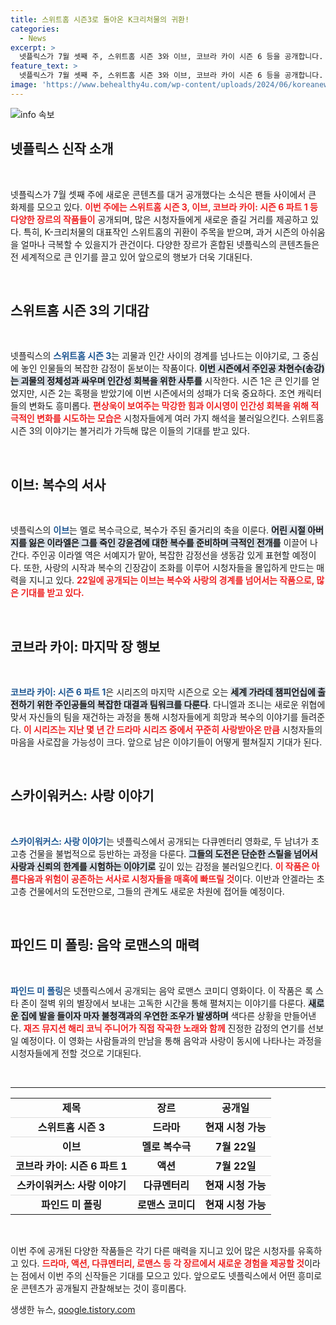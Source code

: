 ```yaml
---
title: 스위트홈 시즌3로 돌아온 K크리처물의 귀환!
categories:
  - News
excerpt: >
  넷플릭스가 7월 셋째 주, 스위트홈 시즌 3와 이브, 코브라 카이 시즌 6 등을 공개합니다. 각양각색의 신작들이 기다리는 가운데, 스위트홈의 마지막 이야기가 어떻게 펼쳐질지 주목하세요!
feature_text: >
  넷플릭스가 7월 셋째 주, 스위트홈 시즌 3와 이브, 코브라 카이 시즌 6 등을 공개합니다. 각양각색의 신작들이 기다리는 가운데, 스위트홈의 마지막 이야기가 어떻게 펼쳐질지 주목하세요!
image: 'https://www.behealthy4u.com/wp-content/uploads/2024/06/koreanews.jpg'
---
```


<p><img src="https://www.behealthy4u.com/wp-content/uploads/2024/06/koreanews.jpg" alt="info 속보" /></p>

<h2 data-ke-size="size26">넷플릭스 신작 소개</h2>

<p data-ke-size="size16">&nbsp;</p>

<p>넷플릭스가 7월 셋째 주에 새로운 콘텐츠를 대거 공개했다는 소식은 팬들 사이에서 큰 화제를 모으고 있다. <b><span style="color: #ee2323;">이번 주에는 스위트홈 시즌 3, 이브, 코브라 카이: 시즌 6 파트 1 등 다양한 장르의 작품들이</span></b> 공개되며, 많은 시청자들에게 새로운 즐길 거리를 제공하고 있다. 특히, K-크리처물의 대표작인 스위트홈의 귀환이 주목을 받으며, 과거 시즌의 아쉬움을 얼마나 극복할 수 있을지가 관건이다. 다양한 장르가 혼합된 넷플릭스의 콘텐츠들은 전 세계적으로 큰 인기를 끌고 있어 앞으로의 행보가 더욱 기대된다. </p>

<p data-ke-size="size16">&nbsp;</p>

<h2 data-ke-size="size26">스위트홈 시즌 3의 기대감</h2>

<p data-ke-size="size16">&nbsp;</p>

<p>넷플릭스의 <b><span style="color: #1a5490;">스위트홈 시즌 3</span></b>는 괴물과 인간 사이의 경계를 넘나드는 이야기로, 그 중심에 놓인 인물들의 복잡한 감정이 돋보이는 작품이다. <b><span style="background-color: #21538527;">이번 시즌에서 주인공 차현수(송강)는 괴물의 정체성과 싸우며 인간성 회복을 위한 사투를</span></b> 시작한다. 시즌 1은 큰 인기를 얻었지만, 시즌 2는 혹평을 받았기에 이번 시즌에서의 성패가 더욱 중요하다. 조연 캐릭터들의 변화도 흥미롭다. <b><span style="color: #ee2323;">편상욱이 보여주는 막강한 힘과 이시영이 인간성 회복을 위해 적극적인 변화를 시도하는 모습은</span></b> 시청자들에게 여러 가지 해석을 불러일으킨다. 스위트홈 시즌 3의 이야기는 볼거리가 가득해 많은 이들의 기대를 받고 있다.</p>

<p data-ke-size="size16">&nbsp;</p>

<h2 data-ke-size="size26">이브: 복수의 서사</h2>

<p data-ke-size="size16">&nbsp;</p>

<p>넷플릭스의 <b><span style="color: #1a5490;">이브</span></b>는 멜로 복수극으로, 복수가 주된 줄거리의 축을 이룬다. <b><span style="background-color: #21538527;">어린 시절 아버지를 잃은 이라엘은 그를 죽인 강윤겸에 대한 복수를 준비하며 극적인 전개를</span></b> 이끌어 나간다. 주인공 이라엘 역은 서예지가 맡아, 복잡한 감정선을 생동감 있게 표현할 예정이다. 또한, 사랑의 시작과 복수의 긴장감이 조화를 이루어 시청자들을 몰입하게 만드는 매력을 지니고 있다. <b><span style="color: #ee2323;">22일에 공개되는 이브는 복수와 사랑의 경계를 넘어서는 작품으로, 많은 기대를 받고 있다.</span></b></p>

<p data-ke-size="size16">&nbsp;</p>

<h2 data-ke-size="size26">코브라 카이: 마지막 장 행보</h2>

<p data-ke-size="size16">&nbsp;</p>

<p><b><span style="color: #1a5490;">코브라 카이: 시즌 6 파트 1</span></b>은 시리즈의 마지막 시즌으로 오는 <b><span style="background-color: #21538527;">세계 가라데 챔피언십에 출전하기 위한 주인공들의 복잡한 대결과 팀워크를 다룬다</span></b>.   다니엘과 조니는 새로운 위협에 맞서 자신들의 팀을 재건하는 과정을 통해 시청자들에게 희망과 복수의 이야기를 들려준다. <b><span style="color: #ee2323;">이 시리즈는 지난 몇 년 간 드라마 시리즈 중에서 꾸준히 사랑받아온 만큼</span></b> 시청자들의 마음을 사로잡을 가능성이 크다. 앞으로 남은 이야기들이 어떻게 펼쳐질지 기대가 된다.</p>

<p data-ke-size="size16">&nbsp;</p>

<h2 data-ke-size="size26">스카이워커스: 사랑 이야기</h2>

<p data-ke-size="size16">&nbsp;</p>

<p><b><span style="color: #1a5490;">스카이워커스: 사랑 이야기</span></b>는 넷플릭스에서 공개되는 다큐멘터리 영화로, 두 남녀가 초고층 건물을 불법적으로 등반하는 과정을 다룬다. <b><span style="background-color: #21538527;">그들의 도전은 단순한 스릴을 넘어서 사랑과 신뢰의 한계를 시험하는 이야기로</span></b> 깊이 있는 감정을 불러일으킨다. <b><span style="color: #ee2323;">이 작품은 아름다움과 위험이 공존하는 서사로 시청자들을 매혹에 빠뜨릴 것</span></b>이다. 이반과 안겔라는 초고층 건물에서의 도전만으로, 그들의 관계도 새로운 차원에 접어들 예정이다.</p>

<p data-ke-size="size16">&nbsp;</p>

<h2 data-ke-size="size26">파인드 미 폴링: 음악 로맨스의 매력</h2>

<p data-ke-size="size16">&nbsp;</p>

<p><b><span style="color: #1a5490;">파인드 미 폴링</span></b>은 넷플릭스에서 공개되는 음악 로맨스 코미디 영화이다. 이 작품은 록 스타 존이 절벽 위의 별장에서 보내는 고독한 시간을 통해 펼쳐지는 이야기를 다룬다. <b><span style="background-color: #21538527;">새로운 집에 발을 들이자 마자 불청객과의 우연한 조우가 발생하며</span></b> 색다른 상황을 만들어낸다. <b><span style="color: #ee2323;">재즈 뮤지션 해리 코닉 주니어가 직접 작곡한 노래와 함께</span></b> 진정한 감정의 연기를 선보일 예정이다. 이 영화는 사람들과의 만남을 통해 음악과 사랑이 동시에 나타나는 과정을 시청자들에게 전할 것으로 기대된다.</p>

<p data-ke-size="size16">&nbsp;</p>

<hr/>

<table style="border-collapse: collapse; width: 100%;">
<tr>
<td style="text-align: center; height: 17px;"><b>제목</b></td>
<td style="text-align: center; height: 17px;"><b>장르</b></td>
<td style="text-align: center; height: 17px;"><b>공개일</b></td>
</tr>
<tr>
<td style="border-top: 1px solid #ddd; text-align: center; height: 17px;"><b>스위트홈 시즌 3</b></td>
<td style="border-top: 1px solid #ddd; text-align: center; height: 17px;"><b>드라마</b></td>
<td style="border-top: 1px solid #ddd; text-align: center; height: 17px;"><b>현재 시청 가능</b></td>
</tr>
<tr>
<td style="border-top: 1px solid #ddd; text-align: center; height: 17px;"><b>이브</b></td>
<td style="border-top: 1px solid #ddd; text-align: center; height: 17px;"><b>멜로 복수극</b></td>
<td style="border-top: 1px solid #ddd; text-align: center; height: 17px;"><b>7월 22일</b></td>
</tr>
<tr>
<td style="border-top: 1px solid #ddd; text-align: center; height: 17px;"><b>코브라 카이: 시즌 6 파트 1</b></td>
<td style="border-top: 1px solid #ddd; text-align: center; height: 17px;"><b>액션</b></td>
<td style="border-top: 1px solid #ddd; text-align: center; height: 17px;"><b>7월 22일</b></td>
</tr>
<tr>
<td style="border-top: 1px solid #ddd; text-align: center; height: 17px;"><b>스카이워커스: 사랑 이야기</b></td>
<td style="border-top: 1px solid #ddd; text-align: center; height: 17px;"><b>다큐멘터리</b></td>
<td style="border-top: 1px solid #ddd; text-align: center; height: 17px;"><b>현재 시청 가능</b></td>
</tr>
<tr>
<td style="border-top: 1px solid #ddd; text-align: center; height: 17px;"><b>파인드 미 폴링</b></td>
<td style="border-top: 1px solid #ddd; text-align: center; height: 17px;"><b>로맨스 코미디</b></td>
<td style="border-top: 1px solid #ddd; text-align: center; height: 17px;"><b>현재 시청 가능</b></td>
</tr>
</table>

<p data-ke-size="size16">&nbsp;</p> 

<p>이번 주에 공개된 다양한 작품들은 각기 다른 매력을 지니고 있어 많은 시청자를 유혹하고 있다. <b><span style="color: #ee2323;">드라마, 액션, 다큐멘터리, 로맨스 등 각 장르에서 새로운 경험을 제공할 것</span></b>이라는 점에서 이번 주의 신작들은 기대를 모으고 있다. 앞으로도 넷플릭스에서 어떤 흥미로운 콘텐츠가 공개될지 관찰해보는 것이 흥미롭다.</p>
생생한 뉴스, <a href="https://qoogle.tistory.com" rel="dofollow">qoogle.tistory.com</a>


